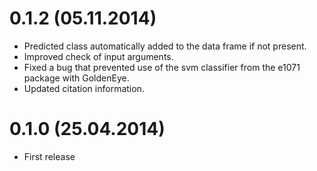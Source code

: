 0.1.2 (05.11.2014)
==================
* Predicted class automatically added to the data frame if not present.
* Improved check of input arguments.
* Fixed a bug that prevented use of the svm classifier from the e1071 package with GoldenEye.
* Updated citation information.


0.1.0 (25.04.2014)
==================
* First release
